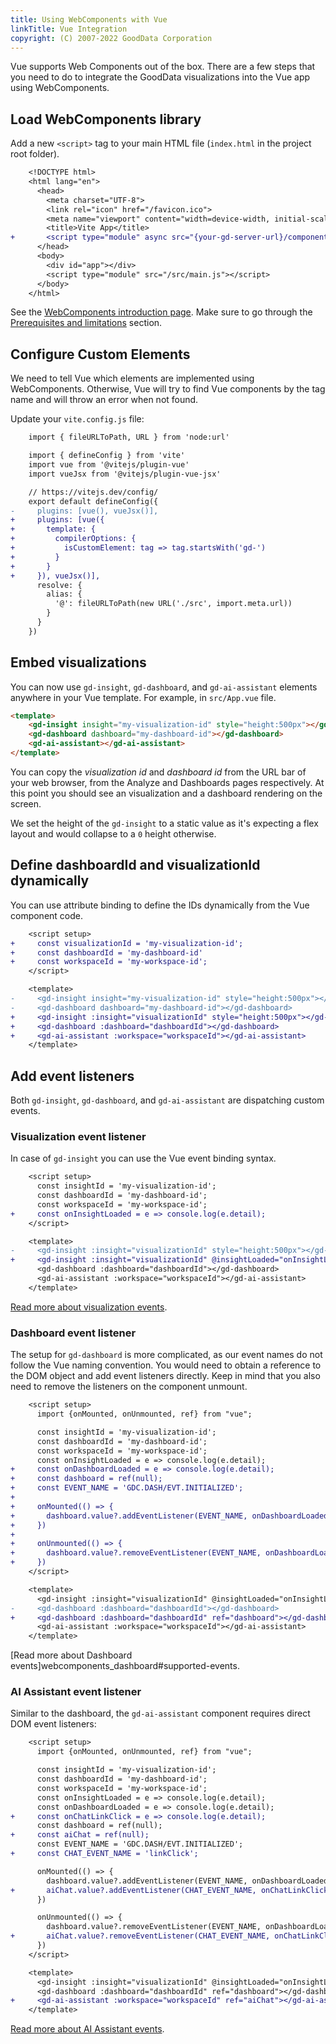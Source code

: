 ```yaml
---
title: Using WebComponents with Vue
linkTitle: Vue Integration
copyright: (C) 2007-2022 GoodData Corporation
---
```


Vue supports Web Components out of the box. There are a few steps that you need to do to integrate the GoodData visualizations
into the Vue app using WebComponents.

## Load WebComponents library

Add a new `<script>` tag to your main HTML file (`index.html` in the project root folder).

```diff
    <!DOCTYPE html>
    <html lang="en">
      <head>
        <meta charset="UTF-8">
        <link rel="icon" href="/favicon.ico">
        <meta name="viewport" content="width=device-width, initial-scale=1.0">
        <title>Vite App</title>
+       <script type="module" async src="{your-gd-server-url}/components/{workspace-id}.js?auth=sso"></script>
      </head>
      <body>
        <div id="app"></div>
        <script type="module" src="/src/main.js"></script>
      </body>
    </html>
```

See the [WebComponents introduction page](../). Make sure to go through the
[Prerequisites and limitations](../) section.

## Configure Custom Elements

We need to tell Vue which elements are implemented using WebComponents. Otherwise, Vue will try to find Vue components
by the tag name and will throw an error when not found.

Update your `vite.config.js` file:

```diff
    import { fileURLToPath, URL } from 'node:url'

    import { defineConfig } from 'vite'
    import vue from '@vitejs/plugin-vue'
    import vueJsx from '@vitejs/plugin-vue-jsx'

    // https://vitejs.dev/config/
    export default defineConfig({
-     plugins: [vue(), vueJsx()],
+     plugins: [vue({
+       template: {
+         compilerOptions: {
+           isCustomElement: tag => tag.startsWith('gd-')
+         }
+       }
+     }), vueJsx()],
      resolve: {
        alias: {
          '@': fileURLToPath(new URL('./src', import.meta.url))
        }
      }
    })
```

## Embed visualizations

You can now use `gd-insight`, `gd-dashboard`, and `gd-ai-assistant` elements anywhere in your Vue template.
For example, in `src/App.vue` file.

```html
<template>
    <gd-insight insight="my-visualization-id" style="height:500px"></gd-insight>
    <gd-dashboard dashboard="my-dashboard-id"></gd-dashboard>
    <gd-ai-assistant></gd-ai-assistant>
</template>
```

You can copy the _visualization id_ and _dashboard id_ from the URL bar of your web browser,
from the Analyze and Dashboards pages respectively. At this point you should see an visualization and a dashboard rendering
on the screen.

We set the height of the `gd-insight` to a static value as it's expecting a flex layout and would collapse to a `0` height
otherwise.

## Define dashboardId and visualizationId dynamically

You can use attribute binding to define the IDs dynamically from the Vue component code.

```diff
    <script setup>
+     const visualizationId = 'my-visualization-id';
+     const dashboardId = 'my-dashboard-id'
+     const workspaceId = 'my-workspace-id';
    </script>

    <template>
-     <gd-insight insight="my-visualization-id" style="height:500px"></gd-insight>
-     <gd-dashboard dashboard="my-dashboard-id"></gd-dashboard>
+     <gd-insight :insight="visualizationId" style="height:500px"></gd-insight>
+     <gd-dashboard :dashboard="dashboardId"></gd-dashboard>
+     <gd-ai-assistant :workspace="workspaceId"></gd-ai-assistant>
    </template>
```

## Add event listeners

Both `gd-insight`, `gd-dashboard`, and `gd-ai-assistant` are dispatching custom events.

### Visualization event listener

In case of `gd-insight` you can use the Vue event binding syntax.

```diff
    <script setup>
      const insightId = 'my-visualization-id';
      const dashboardId = 'my-dashboard-id';
      const workspaceId = 'my-workspace-id';
+     const onInsightLoaded = e => console.log(e.detail);
    </script>

    <template>
-     <gd-insight :insight="visualizationId" style="height:500px"></gd-insight>
+     <gd-insight :insight="visualizationId" @insightLoaded="onInsightLoaded" style="height:500px"></gd-insight>
      <gd-dashboard :dashboard="dashboardId"></gd-dashboard>
      <gd-ai-assistant :workspace="workspaceId"></gd-ai-assistant>
    </template>
```

[Read more about visualization events](../).

### Dashboard event listener

The setup for `gd-dashboard` is more complicated, as our event names do not follow the Vue naming convention. You would
need to obtain a reference to the DOM object and add event listeners directly. Keep in mind that you
also need to remove the listeners on the component unmount.

```diff
    <script setup>
      import {onMounted, onUnmounted, ref} from "vue";

      const insightId = 'my-visualization-id';
      const dashboardId = 'my-dashboard-id';
      const workspaceId = 'my-workspace-id';
      const onInsightLoaded = e => console.log(e.detail);
+     const onDashboardLoaded = e => console.log(e.detail);
+     const dashboard = ref(null);
+     const EVENT_NAME = 'GDC.DASH/EVT.INITIALIZED';
+
+     onMounted(() => {
+       dashboard.value?.addEventListener(EVENT_NAME, onDashboardLoaded);
+     })
+
+     onUnmounted(() => {
+       dashboard.value?.removeEventListener(EVENT_NAME, onDashboardLoaded);
+     })
    </script>

    <template>
      <gd-insight :insight="visualizationId" @insightLoaded="onInsightLoaded" style="height:500px"></gd-insight>
-     <gd-dashboard :dashboard="dashboardId"></gd-dashboard>
+     <gd-dashboard :dashboard="dashboardId" ref="dashboard"></gd-dashboard>
      <gd-ai-assistant :workspace="workspaceId"></gd-ai-assistant>
    </template>
```

[Read more about Dashboard events]webcomponents_dashboard#supported-events.

### AI Assistant event listener

Similar to the dashboard, the `gd-ai-assistant` component requires direct DOM event listeners:

```diff
    <script setup>
      import {onMounted, onUnmounted, ref} from "vue";

      const insightId = 'my-visualization-id';
      const dashboardId = 'my-dashboard-id';
      const workspaceId = 'my-workspace-id';
      const onInsightLoaded = e => console.log(e.detail);
      const onDashboardLoaded = e => console.log(e.detail);
+     const onChatLinkClick = e => console.log(e.detail);
      const dashboard = ref(null);
+     const aiChat = ref(null);
      const EVENT_NAME = 'GDC.DASH/EVT.INITIALIZED';
+     const CHAT_EVENT_NAME = 'linkClick';

      onMounted(() => {
        dashboard.value?.addEventListener(EVENT_NAME, onDashboardLoaded);
+       aiChat.value?.addEventListener(CHAT_EVENT_NAME, onChatLinkClick);
      })

      onUnmounted(() => {
        dashboard.value?.removeEventListener(EVENT_NAME, onDashboardLoaded);
+       aiChat.value?.removeEventListener(CHAT_EVENT_NAME, onChatLinkClick);
      })
    </script>

    <template>
      <gd-insight :insight="visualizationId" @insightLoaded="onInsightLoaded" style="height:500px"></gd-insight>
      <gd-dashboard :dashboard="dashboardId" ref="dashboard"></gd-dashboard>
+     <gd-ai-assistant :workspace="workspaceId" ref="aiChat"></gd-ai-assistant>
    </template>
```

[Read more about AI Assistant events](./ai_assistant_custom_element.md#supported-events).
